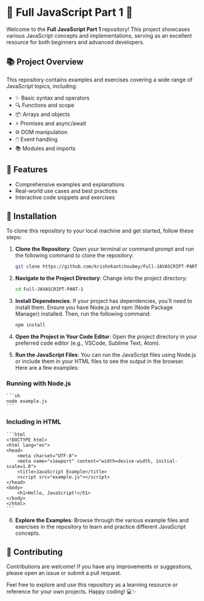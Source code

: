 # 🌟 Full JavaScript Part 1 🌟

Welcome to the **Full JavaScript Part 1** repository! This project showcases various JavaScript concepts and implementations, serving as an excellent resource for both beginners and advanced developers.

## 📚 Project Overview

This repository contains examples and exercises covering a wide range of JavaScript topics, including:

- ✨ Basic syntax and operators
- 🔍 Functions and scope
- 📦 Arrays and objects
- ⚡ Promises and async/await
- 🌐 DOM manipulation
- 🖱️ Event handling
- 📚 Modules and imports

## 🌟 Features

- Comprehensive examples and explanations
- Real-world use cases and best practices
- Interactive code snippets and exercises

## 🚀 Installation

To clone this repository to your local machine and get started, follow these steps:

1. **Clone the Repository**: Open your terminal or command prompt and run the following command to clone the repository:

    ```sh
    git clone https://github.com/krishnkantchoubey/Full-JAVASCRIPT-PART-1.git
    ```

2. **Navigate to the Project Directory**: Change into the project directory:

    ```sh
    cd Full-JAVASCRIPT-PART-1
    ```

3. **Install Dependencies**: If your project has dependencies, you'll need to install them. Ensure you have Node.js and npm (Node Package Manager) installed. Then, run the following command:

    ```sh
    npm install
    ```

4. **Open the Project in Your Code Editor**: Open the project directory in your preferred code editor (e.g., VSCode, Sublime Text, Atom).

5. **Run the JavaScript Files**: You can run the JavaScript files using Node.js or include them in your HTML files to see the output in the browser. Here are a few examples:

### Running with Node.js

    ```sh
    node example.js
    ```

### Including in HTML

    ```html
    <!DOCTYPE html>
    <html lang="en">
    <head>
        <meta charset="UTF-8">
        <meta name="viewport" content="width=device-width, initial-scale=1.0">
        <title>JavaScript Example</title>
        <script src="example.js"></script>
    </head>
    <body>
        <h1>Hello, JavaScript!</h1>
    </body>
    </html>
    ```

6. **Explore the Examples**: Browse through the various example files and exercises in the repository to learn and practice different JavaScript concepts.

## 🤝 Contributing

Contributions are welcome! If you have any improvements or suggestions, please open an issue or submit a pull request.

Feel free to explore and use this repository as a learning resource or reference for your own projects. Happy coding! 💻✨
